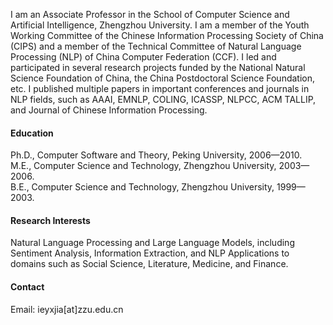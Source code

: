 

<!--[![jiasir803](https://img.shields.io/badge/jiasir803-github-blue?logo=github)](https://github.com/jiasir803)-->

I am an Associate Professor in the School of Computer Science and Artificial Intelligence, Zhengzhou University. I am a member of the Youth Working Committee of the Chinese Information Processing Society of China (CIPS) and a member of the Technical Committee of Natural Language Processing (NLP) of China Computer Federation (CCF). I led and participated in several research projects funded by the National Natural Science Foundation of China, the China Postdoctoral Science Foundation, etc. I published multiple papers in important conferences and journals in NLP fields, such as AAAI, EMNLP, COLING, ICASSP, NLPCC, ACM TALLIP, and Journal of Chinese Information Processing.

#### Education
Ph.D., Computer Software and Theory, Peking University, 2006—2010.\
M.E., Computer Science and Technology, Zhengzhou University, 2003—2006.\
B.E., Computer Science and Technology, Zhengzhou University, 1999—2003.

#### Research Interests
Natural Language Processing and Large Language Models, including Sentiment Analysis, Information Extraction, and NLP Applications to domains such as Social Science, Literature, Medicine, and Finance.

#### Contact
Email: ieyxjia[at]zzu.edu.cn